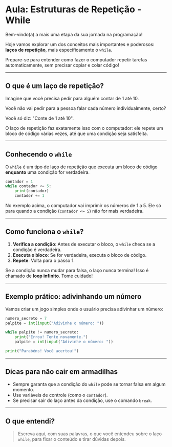 # Aula: Estruturas de Repetição - While

Bem-vindo(a) a mais uma etapa da sua jornada na programação!

Hoje vamos explorar um dos conceitos mais importantes e poderosos: **laços de repetição**, mais especificamente o `while`.

Prepare-se para entender como fazer o computador repetir tarefas automaticamente, sem precisar copiar e colar código!

---

## O que é um laço de repetição?

Imagine que você precisa pedir para alguém contar de 1 até 10.

Você não vai pedir para a pessoa falar cada número individualmente, certo?

Você só diz: "Conte de 1 até 10".

O laço de repetição faz exatamente isso com o computador: ele repete um bloco de código várias vezes, até que uma condição seja satisfeita.

---

## Conhecendo o `while`

O `while` é um tipo de laço de repetição que executa um bloco de código **enquanto** uma condição for verdadeira.

```python
contador = 1
while contador <= 5:
    print(contador)
    contador += 1
```

No exemplo acima, o computador vai imprimir os números de 1 a 5. Ele só para quando a condição (`contador <= 5`) não for mais verdadeira.

---

## Como funciona o `while`?

1. **Verifica a condição**: Antes de executar o bloco, o `while` checa se a condição é verdadeira.
2. **Executa o bloco**: Se for verdadeira, executa o bloco de código.
3. **Repete**: Volta para o passo 1.

Se a condição nunca mudar para falsa, o laço nunca termina! Isso é chamado de **loop infinito**. Tome cuidado!

---

## Exemplo prático: adivinhando um número

Vamos criar um jogo simples onde o usuário precisa adivinhar um número:

```python
numero_secreto = 7
palpite = int(input("Adivinhe o número: "))

while palpite != numero_secreto:
    print("Errou! Tente novamente.")
    palpite = int(input("Adivinhe o número: "))

print("Parabéns! Você acertou!")
```

---

## Dicas para não cair em armadilhas

- Sempre garanta que a condição do `while` pode se tornar falsa em algum momento.
- Use variáveis de controle (como o `contador`).
- Se precisar sair do laço antes da condição, use o comando `break`.

---

## O que entendi?

> Escreva aqui, com suas palavras, o que você entendeu sobre o laço `while`, para fixar o conteúdo e tirar dúvidas depois.
